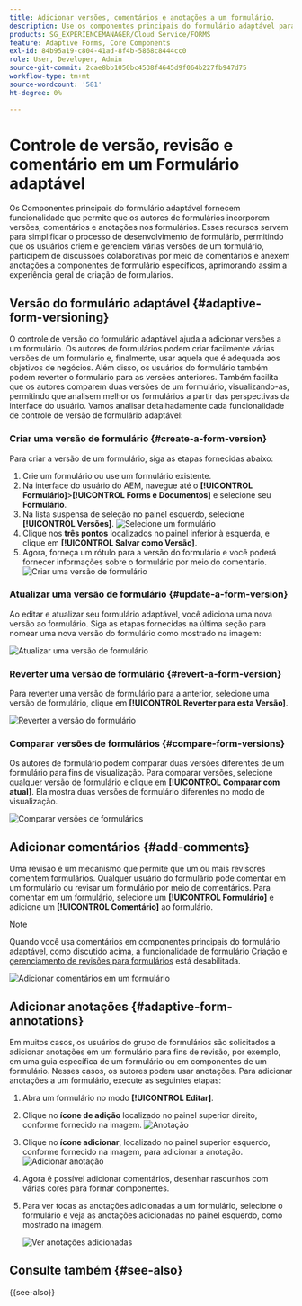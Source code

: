 ```yaml
---
title: Adicionar versões, comentários e anotações a um formulário.
description: Use os componentes principais do formulário adaptável para adicionar comentários, anotações e versões a um formulário adaptável.
products: SG_EXPERIENCEMANAGER/Cloud Service/FORMS
feature: Adaptive Forms, Core Components
exl-id: 84b95a19-c804-41ad-8f4b-5868c8444cc0
role: User, Developer, Admin
source-git-commit: 2cae8bb1050bc4538f4645d9f064b227fb947d75
workflow-type: tm+mt
source-wordcount: '581'
ht-degree: 0%

---
```


# Controle de versão, revisão e comentário em um Formulário adaptável

<!--Before you can use versionings, comments, and annotations in an Adaptive Form, you must ensure you have [enabled Adaptive Form Core Components](
https://experienceleague.adobe.com/pt-br/docs/experience-manager-cloud-service/content/forms/setup-configure-migrate/enable-adaptive-forms-core-components).-->

<!--Adaptive Form Core Components facilitates to add versionings, comments, and annotations to a form. These features helps form authors and users to enhance the form development process where they can create multiple versions of a form, collaborate and add their comments to a form, and add annotations to form components.-->

Os Componentes principais do formulário adaptável fornecem funcionalidade que permite que os autores de formulários incorporem versões, comentários e anotações nos formulários. Esses recursos servem para simplificar o processo de desenvolvimento de formulário, permitindo que os usuários criem e gerenciem várias versões de um formulário, participem de discussões colaborativas por meio de comentários e anexem anotações a componentes de formulário específicos, aprimorando assim a experiência geral de criação de formulários.


## Versão do formulário adaptável {#adaptive-form-versioning}

O controle de versão do formulário adaptável ajuda a adicionar versões a um formulário. Os autores de formulários podem criar facilmente várias versões de um formulário e, finalmente, usar aquela que é adequada aos objetivos de negócios. Além disso, os usuários do formulário também podem reverter o formulário para as versões anteriores. Também facilita que os autores comparem duas versões de um formulário, visualizando-as, permitindo que analisem melhor os formulários a partir das perspectivas da interface do usuário. Vamos analisar detalhadamente cada funcionalidade de controle de versão de formulário adaptável:

### Criar uma versão de formulário {#create-a-form-version}

Para criar a versão de um formulário, siga as etapas fornecidas abaixo:

1. Crie um formulário ou use um formulário existente.
1. Na interface do usuário do AEM, navegue até o **[!UICONTROL Formulário]**>**[!UICONTROL Forms e Documentos]** e selecione seu **Formulário**.
1. Na lista suspensa de seleção no painel esquerdo, selecione **[!UICONTROL Versões]**.
   ![Selecione um formulário](select-a-form.png)
1. Clique nos **três pontos** localizados no painel inferior à esquerda, e clique em **[!UICONTROL Salvar como Versão]**.
1. Agora, forneça um rótulo para a versão do formulário e você poderá fornecer informações sobre o formulário por meio do comentário.
   ![Criar uma versão de formulário](create-a-form-version.png)

### Atualizar uma versão de formulário {#update-a-form-version}

Ao editar e atualizar seu formulário adaptável, você adiciona uma nova versão ao formulário. Siga as etapas fornecidas na última seção para nomear uma nova versão do formulário como mostrado na imagem:

![Atualizar uma versão de formulário](update-a-form-version.png)

### Reverter uma versão de formulário {#revert-a-form-version}

Para reverter uma versão de formulário para a anterior, selecione uma versão de formulário, clique em **[!UICONTROL Reverter para esta Versão]**.

![Reverter a versão do formulário](revert-form-version.png)

### Comparar versões de formulários {#compare-form-versions}

Os autores de formulário podem comparar duas versões diferentes de um formulário para fins de visualização. Para comparar versões, selecione qualquer versão de formulário e clique em **[!UICONTROL Comparar com atual]**. Ela mostra duas versões de formulário diferentes no modo de visualização.

![Comparar versões de formulários](compare-form-versions.png)

## Adicionar comentários {#add-comments}

Uma revisão é um mecanismo que permite que um ou mais revisores comentem formulários. Qualquer usuário do formulário pode comentar em um formulário ou revisar um formulário por meio de comentários. Para comentar em um formulário, selecione um **[!UICONTROL Formulário]** e adicione um **[!UICONTROL Comentário]** ao formulário.

>[!NOTE]
> Quando você usa comentários em componentes principais do formulário adaptável, como discutido acima, a funcionalidade de formulário [Criação e gerenciamento de revisões para formulários](/help/forms/create-reviews-forms.md) está desabilitada.


![Adicionar comentários em um formulário](form-comments.png)

## Adicionar anotações {#adaptive-form-annotations}

Em muitos casos, os usuários do grupo de formulários são solicitados a adicionar anotações em um formulário para fins de revisão, por exemplo, em uma guia específica de um formulário ou em componentes de um formulário. Nesses casos, os autores podem usar anotações. Para adicionar anotações a um formulário, execute as seguintes etapas:

1. Abra um formulário no modo **[!UICONTROL Editar]**.

1. Clique no **ícone de adição** localizado no painel superior direito, conforme fornecido na imagem.
   ![Anotação](annotation.png)

1. Clique no **ícone adicionar**, localizado no painel superior esquerdo, conforme fornecido na imagem, para adicionar a anotação.
   ![Adicionar anotação](add-annotation.png)

1. Agora é possível adicionar comentários, desenhar rascunhos com várias cores para formar componentes.

1. Para ver todas as anotações adicionadas a um formulário, selecione o formulário e veja as anotações adicionadas no painel esquerdo, como mostrado na imagem.

   ![Ver anotações adicionadas](see-annotations.png)

## Consulte também {#see-also}

{{see-also}}
